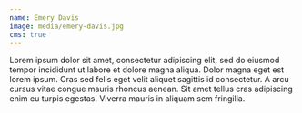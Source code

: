 ```yaml
---
name: Emery Davis
image: media/emery-davis.jpg
cms: true
---
```

Lorem ipsum dolor sit amet, consectetur adipiscing elit, sed do eiusmod tempor incididunt ut labore et dolore magna aliqua. Dolor magna eget est lorem ipsum. Cras sed felis eget velit aliquet sagittis id consectetur. A arcu cursus vitae congue mauris rhoncus aenean. Sit amet tellus cras adipiscing enim eu turpis egestas. Viverra mauris in aliquam sem fringilla.